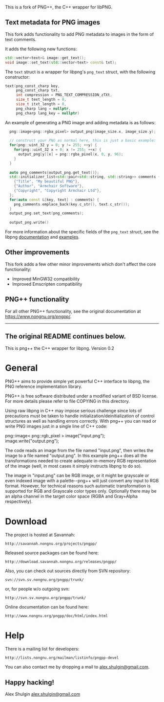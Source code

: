 This is a fork of PNG++, the C++ wrapper for libPNG.

## Text metadata for PNG images

This fork adds functionality to add PNG metadata to images in the form of text comments.

It adds the following new functions:

```cpp
std::vector<text>& image::get_text();
void image::set_text(std::vector<text> const& txt);
```

The `text` struct is a wrapper for libpng's `png_text` struct, with the following constructor:

```cpp
text(png_const_charp key,
     png_const_charp txt,
     int compression = PNG_TEXT_COMPRESSION_zTXt,
     size_t text_length = 0,
     size_t itxt_length = 0,
     png_charp lang = nullptr,
     png_charp lang_key = nullptr)
```

An example of generating a PNG image and adding metadata is as follows:

```cpp
  png::image<png::rgba_pixel> output_png(image_size.x, image_size.y);
  
  // construct your PNG as normal here, this is just a basic example:
  for(png::uint_32 y = 0; y != 255; ++y) {
    for(png::uint_32 x = 0; x != 255; ++x) {
      output_png[y][x] = png::rgba_pixel(x, 0, y, 96);
    }
  }
  
  auto png_comments{output_png.get_text()};                
  std::initializer_list<std::pair<std::string, std::string>> comments {
    {"Title", "My beautiful PNG"},
    {"Author", "Armchair Software"},
    {"Copyright", "Copyright Armchair Ltd"},
  };
  for(auto const &[key, text] : comments) {
    png_comments.emplace_back(key.c_str(), text.c_str());
  }
  output_png.set_text(png_comments);
  
  output_png.write()
```

For more information about the specific fields of the `png_text` struct, see the libpng [documentation](http://www.libpng.org/pub/png/libpng-manual.txt) and [examples](https://github.com/mitsuba-renderer/libpng/blob/master/example.c#L854).

## Other improvements

This fork adds a few other minor improvements which don't affect the core functionality:

- Improved MinGW32 compatibility
- Improved Emscripten compatibility

## PNG++ functionality

For all other PNG++ functionality, see the original documentation at https://www.nongnu.org/pngpp/.
  
---

The original README continues below.
-----------------------


This is png++ the C++ wrapper for libpng.  Version 0.2

General
=======

PNG++ aims to provide simple yet powerful C++ interface to libpng, the
PNG reference implementation library.

PNG++ is free software distributed under a modified variant of BSD
license.  For more details please refer to file COPYING in this
directory.

Using raw libpng in C++ may impose serious challenge since lots of
precautions must be taken to handle initialization/deinitialization of
control structures as well as handling errors correctly.  With png++
you can read or write PNG images just in a single line of C++ code:

png::image< png::rgb_pixel > image("input.png");
image.write("output.png");

The code reads an image from the file named "input.png", then writes
the image to a file named "output.png".  In this example png++ does
all the transformations needed to create adequate in-memory RGB
representation of the image (well, in most cases it simply instructs
libpng to do so).

The image in "input.png" can be RGB image, or it might be grayscale or
even indexed image with a palette--png++ will just convert any input
to RGB format.  However, for technical reasons such automatic
transformation is supported for RGB and Grayscale color types only.
Optionally there may be an alpha channel in the target color space
(RGBA and Gray+Alpha respectively).


Download
========

The project is hosted at Savannah:

	http://savannah.nongnu.org/projects/pngpp/

Released source packages can be found here:

	http://download.savannah.nongnu.org/releases/pngpp/

Also, you can check out sources directly from SVN repository:

	svn://svn.sv.nongnu.org/pngpp/trunk/

or, for people w/o outgoing svn:

	http://svn.sv.nongnu.org/pngpp/trunk/

Online documentation can be found here:

	http://www.nongnu.org/pngpp/doc/html/index.html


Help
====

There is a mailing list for developers:

	http://lists.nongnu.org/mailman/listinfo/pngpp-devel

You can also contact me by dropping a mail to <alex.shulgin@gmail.com>.


Happy hacking!
--
Alex Shulgin  <alex.shulgin@gmail.com>
